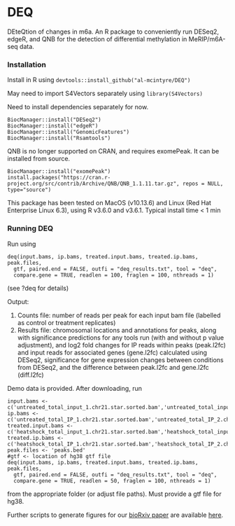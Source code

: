 # DEQ
DEteQtion of changes in m6a. An R package to conveniently run DESeq2, edgeR, and QNB for the detection of differential methylation in MeRIP/m6A-seq data.

### Installation

Install in R using `devtools::install_github("al-mcintyre/DEQ")`

May need to import S4Vectors separately using `library(S4Vectors)`

Need to install dependencies separately for now. 
```
BiocManager::install("DESeq2")
BiocManager::install("edgeR")
BiocManager::install("GenomicFeatures")
BiocManager::install("Rsamtools")
```
QNB is no longer supported on CRAN, and requires exomePeak. It can be installed from source. 
```
BiocManager::install("exomePeak")
install.packages("https://cran.r-project.org/src/contrib/Archive/QNB/QNB_1.1.11.tar.gz", repos = NULL, type="source")
```

This package has been tested on MacOS (v10.13.6) and Linux (Red Hat Enterprise Linux 6.3), using R v3.6.0 and v3.6.1. Typical install time < 1 min

### Running DEQ

Run using 
``` 
deq(input.bams, ip.bams, treated.input.bams, treated.ip.bams, peak.files,
  gtf, paired.end = FALSE, outfi = "deq_results.txt", tool = "deq",
  compare.gene = TRUE, readlen = 100, fraglen = 100, nthreads = 1)
  ```
(see ?deq for details)

Output:
1. Counts file: number of reads per peak for each input bam file (labelled as control or treatment replicates)
2. Results file: chromosomal locations and annotations for peaks, along with significance predictions for any tools run (with and without p value adjustment), and log2 fold changes for IP reads within peaks (peak.l2fc) and input reads for associated genes (gene.l2fc) calculated using DESeq2, significance for gene expression changes between conditions from DESeq2, and the difference between peak.l2fc and gene.l2fc (diff.l2fc)

Demo data is provided. After downloading, run
``` 
input.bams <- c('untreated_total_input_1.chr21.star.sorted.bam','untreated_total_input_2.chr21.star.sorted.bam')
ip.bams <- c('untreated_total_IP_1.chr21.star.sorted.bam','untreated_total_IP_2.chr21.star.sorted.bam')
treated.input.bams <- c('heatshock_total_input_1.chr21.star.sorted.bam','heatshock_total_input_2.chr21.star.sorted.bam')
treated.ip.bams <- c('heatshock_total_IP_1.chr21.star.sorted.bam','heatshock_total_IP_2.chr21.star.sorted.bam')
peak.files <- 'peaks.bed'
#gtf <- location of hg38 gtf file
deq(input.bams, ip.bams, treated.input.bams, treated.ip.bams, peak.files,
  gtf, paired.end = FALSE, outfi = "deq_results.txt", tool = "deq",
  compare.gene = TRUE, readlen = 50, fraglen = 100, nthreads = 1)
  ```
from the appropriate folder (or adjust file paths). Must provide a gtf file for hg38.  

Further scripts to generate figures for our [bioRxiv paper](https://www.biorxiv.org/content/10.1101/657130v2) are available [here](https://github.com/al-mcintyre/merip_reanalysis_scripts).
